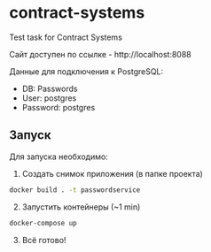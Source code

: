 # contract-systems
Test task for Contract Systems

Сайт доступен по ссылке - http://localhost:8088

Данные для подключения к PostgreSQL:
- DB: Passwords
- User: postgres
- Password: postgres

## Запуск
Для запуска необходимо:

1. Создать снимок приложения (в папке проекта)
```cmd
docker build . -t passwordservice
```
2. Запустить контейнеры (~1 min)
```cmd
docker-compose up
```
3. Всё готово!
